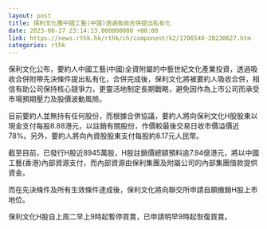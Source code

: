 ```yaml
---
layout: post
title: 保利文化獲中國工藝(中國)透過吸收合併提出私有化
date: 2023-06-27 23:14:13.000000000 +08:00
link: https://news.rthk.hk/rthk/ch/component/k2/1706540-20230627.htm
categories: rthk
---
```


保利文化公布，要約人中國工藝(中國)全資附屬的中藝世紀文化產業投資，透過吸收合併附帶先決條件提出私有化，合併完成後，保利文化將被要約人吸收合併，相信有助公司保持核心競爭力，更靈活地制定長期戰略，避免因作為上市公司而承受市場預期壓力及股價波動風險。

目前要約人並無持有任何股份，而根據合併協議，要約人將向保利文化H股股東以現金支付每股8.88港元，以註銷有關股份，作價較最後交易日收市價溢價近78%。另外，要約人將向內資股股東支付每股約8.17元人民幣。

截至目前，已發行H股近8945萬股，H股註銷價總額預料逾7.94億港元，將以中國工藝(香港)內部資源支付，而內部資源由保利集團及附屬公司的內部集團借款提供資金。

而在先決條件及所有生效條件達成後，保利文化將向聯交所申請自願撤銷H股上市地位。

保利文化H股自上周二早上9時起暫停買賣，已申請明早9時起恢復買賣。
